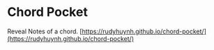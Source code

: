 # Chord Pocket
Reveal Notes of a chord.
[https://rudyhuynh.github.io/chord-pocket/](https://rudyhuynh.github.io/chord-pocket/)